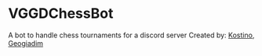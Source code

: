 # VGGDChessBot
A bot to handle chess tournaments for a discord server
Created by: <a href=https://github.com/kostino >Kostino</a>, <a href=https://github.com/geogiadim >Geogiadim</a>

